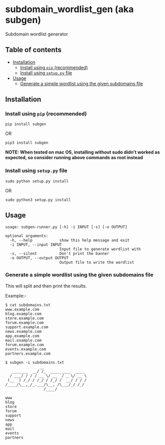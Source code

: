 # subdomain_wordlist_gen (aka subgen)
Subdomain wordlist generator

## Table of contents
- [Installation](#installation)
    - [Install using `pip` (recommended)](#install-using-pip-recommended)
    - [Install using `setup.py` file](#install-using-setuppy-file)
- [Usage](#usage)
    - [Generate a simple wordlist using the given subdomains file](#generate-a-simple-wordlist-using-the-given-subdomains-file)

## Installation
### Install using `pip` (recommended)
```
pip install subgen
```
OR
```
pip3 install subgen
```

**NOTE: When tested on mac OS, installing without sudo didn't worked as expected, so consider running above commands as root instead**

### Install using `setup.py` file
```
sudo python setup.py install
```
OR
```
sudo python3 setup.py install
```

## Usage
```
usage: subgen-runner.py [-h] -i INPUT [-s] [-o OUTPUT]

optional arguments:
  -h, --help            show this help message and exit
  -i INPUT, --input INPUT
                        Input file to generate wordlist with
  -s, --silent          Don't print the banner
  -o OUTPUT, --output OUTPUT
                        Output file to write the wordlist
```

### Generate a simple wordlist using the given subdomains file
This will split and then print the results.

Example:-
```
$ cat subdomains.txt
www.example.com
blog.example.com
store.example.com
forum.example.com
support.example.com
news.example.com
app.example.com
mail.example.com
forum.example.com
events.example.com
partners.example.com
```
```
$ subgen -i subdomains.txt
               __                   
   _______  __/ /_  ____ ____  ____ 
  / ___/ / / / __ \/ __ `/ _ \/ __ \
 (__  ) /_/ / /_/ / /_/ /  __/ / / /
/____/\__,_/_.___/\__, /\___/_/ /_/ 
                 /____/             

www
blog
store
forum
support
news
app
mail
events
partners
```